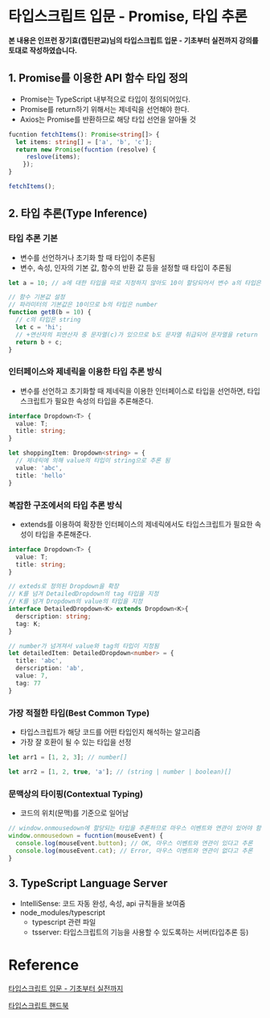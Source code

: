 # 타입스크립트 입문 - Promise, 타입 추론

**본 내용은 인프런 장기효(캡틴판교)님의 타입스크립트 입문 - 기초부터 실전까지 강의를 토대로 작성하였습니다.**



## 1. Promise를 이용한 API 함수 타입 정의

* Promise는 TypeScript 내부적으로 타입이 정의되어있다.
* Promise를 return하기 위해서는 제네릭을 선언해야 한다.
* Axios는 Promise를 반환하므로 해당 타입 선언을 알아둘 것

```TypeScript
fucntion fetchItems(): Promise<string[]> {
  let items: string[] = ['a', 'b', 'c'];
  return new Promise(fucntion (resolve) {
     reslove(items);
	});
}

fetchItems();
```



## 2. 타입 추론(Type Inference)

### 타입 추론 기본

* 변수를 선언하거나 초기화 할 때 타입이 추론됨
* 변수, 속성, 인자의 기본 값, 함수의 반환 값 등을 설정할 때 타입이 추론됨

```TypeScript
let a = 10; // a에 대한 타입을 따로 지정하지 않아도 10이 할당되어서 변수 a의 타입은 number로 추론 됨

// 함수 기본값 설정
// 파라미터의 기본값은 10이므로 b의 타입은 number
function getB(b = 10) {
  // c의 타입은 string
  let c = 'hi';
  // +연산자의 피연산자 중 문자열(c)가 있으므로 b도 문자열 취급되어 문자열을 return
  return b + c;
}
```



### 인터페이스와 제네릭을 이용한 타입 추론 방식

* 변수를 선언하고 초기화할 때 제네릭을 이용한 인터페이스로 타입을 선언하면, 타입스크립트가 필요한 속성의 타입을 추론해준다.

```TypeScript
interface Dropdown<T> {
  value: T;
  title: string;
}

let shoppingItem: Dropdown<string> = {
  // 제네릭에 의해 value의 타입이 string으로 추론 됨
  value: 'abc',
  title: 'hello'
}
```



### 복잡한 구조에서의 타입 추론 방식

* extends를 이용하여 확장한 인터페이스의 제네릭에서도 타입스크립트가 필요한 속성이 타입을 추론해준다.

```TypeScript
interface Dropdown<T> {
  value: T;
  title: string;
}

// exteds로 정의된 Dropdown을 확장
// K를 넘겨 DetailedDropdown의 tag 타입을 지정
// K를 넘겨 Dropdown의 value의 타입을 지정
interface DetailedDropdown<K> extends Dropdown<K>{
  derscription: string;
  tag: K;
}

// number가 넘겨져서 value와 tag의 타입이 지정됨
let detailedItem: DetailedDropdown<number> = {
  title: 'abc',
  derscription: 'ab',
  value: 7,
  tag: 77
}
```



### 가장 적절한 타입(Best Common Type)

* 타입스크립트가 해당 코드를 어떤 타입인지 해석하는 알고리즘
* 가장 잘 호환이 될 수 있는 타입을 선정

```TypeScript
let arr1 = [1, 2, 3]; // number[]

let arr2 = [1, 2, true, 'a']; // (string | number | boolean)[]
```



### 문맥상의 타이핑(Contextual Typing)

* 코드의 위치(문맥)를 기준으로 일어남

```TypeScript
// window.onmousedown에 할당되는 타입을 추론하므로 마우스 이벤트와 연관이 있어야 함
window.onmousedown = fucntion(mouseEvent) {
  console.log(mouseEvent.button); // OK, 마우스 이벤트와 연관이 있다고 추론
  console.log(mouseEvent.cat); // Error, 마우스 이벤트와 연관이 없다고 추론
}
```





## 3. TypeScript Language Server

* IntelliSense: 코드 자동 완성, 속성, api 규칙들을 보여줌
* node_modules/typescript
  * typescript 관련 파일
  * tsserver: 타입스크립트의 기능을 사용할 수 있도록하는 서버(타입추론 등)



# Reference

[타입스크립트 입문 - 기초부터 실전까지](https://www.inflearn.com/course/타입스크립트-입문)

[타입스크립트 핸드북](https://joshua1988.github.io/ts/intro.html)
